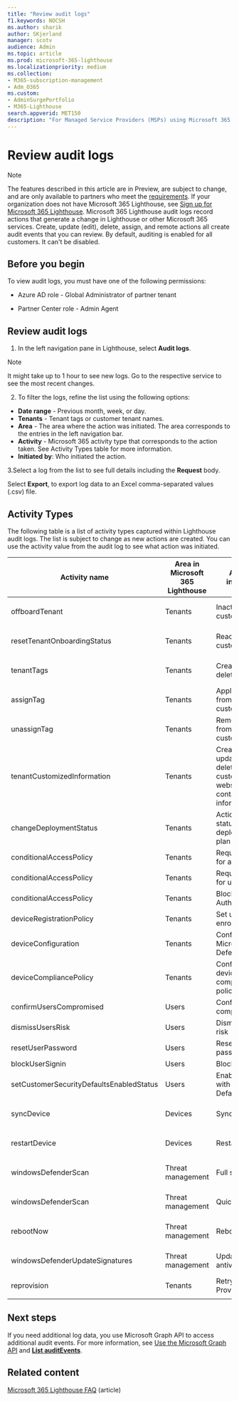 ```yaml
---
title: "Review audit logs"
f1.keywords: NOCSH
ms.author: sharik
author: SKjerland
manager: scotv
audience: Admin
ms.topic: article
ms.prod: microsoft-365-lighthouse
ms.localizationpriority: medium
ms.collection:
- M365-subscription-management
- Adm_O365
ms.custom:
- AdminSurgePortfolio
- M365-Lighthouse                         
search.appverid: MET150
description: "For Managed Service Providers (MSPs) using Microsoft 365 Lighthouse, learn how to review audit logs."
---
```


# Review audit logs

> [!NOTE]
> The features described in this article are in Preview, are subject to change, and are only available to partners who meet the [requirements](m365-lighthouse-requirements.md). If your organization does not have Microsoft 365 Lighthouse, see [Sign up for Microsoft 365 Lighthouse](m365-lighthouse-sign-up.md).
Microsoft 365 Lighthouse audit logs record actions that generate a change in Lighthouse or other Microsoft 365 services. Create, update (edit), delete, assign, and remote actions all create audit events that you can review. By default, auditing is enabled for all customers. It can't be disabled.

## Before you begin

To view audit logs, you must have one of the following permissions:

- Azure AD role - Global Administrator of partner tenant

- Partner Center role - Admin Agent

## Review audit logs

1. In the left navigation pane in Lighthouse, select **Audit logs**.

> [!NOTE]
> It might take up to 1 hour to see new logs. Go to the respective service to see the most recent changes.

2. To filter the logs, refine the list using the following options:

- **Date range** - Previous month, week, or day.
- **Tenants** - Tenant tags or customer tenant names.
- **Area** - The area where the action was initiated. The area corresponds to the entries in the left navigation bar.
- **Activity** - Microsoft 365 activity type that corresponds to the action taken. See Activity Types table for more information.
- **Initiated by**: Who initiated the action.

3.Select a log from the list to see full details including the **Request** body.

Select **Export**, to export log data to an Excel comma-separated values (.csv) file.

## Activity Types

The following table is a list of activity types captured within Lighthouse audit logs. The list is subject to change as new actions are created. You can use the activity value from the audit log to see what action was initiated.

| Activity name                            | Area in Microsoft 365 Lighthouse | Action initiated                                                 |     | Service impacted           |
|------------------------------------------|----------------------------------|------------------------------------------------------------------|-----|----------------------------|
| offboardTenant                           | Tenants                          | Inactivate a customer                                            |     | Microsoft 365 Lighthouse   |
| resetTenantOnboardingStatus              | Tenants                          | Reactive a customer                                              |     | Microsoft 365 Lighthouse   |
| tenantTags                               | Tenants                          | Create or delete a tag                                           |     | Microsoft 365 Lighthouse   |
| assignTag                                | Tenants                          | Apply a tag from a customer                                      |     | Microsoft 365 Lighthouse   |
| unassignTag                              | Tenants                          | Remove a tag from a customer                                     |     | Microsoft 365 Lighthouse   |
| tenantCustomizedInformation              | Tenants                          | Create, update or delete customer website or contact information |     | Microsoft 365 Lighthouse   |
| changeDeploymentStatus                   | Tenants                          | Action plan status for a deployment plan                         |     | Microsoft 365 Lighthouse   |
| conditionalAccessPolicy                  | Tenants                          | Require MFA for admins                                           |     | Azure AD                   |
| conditionalAccessPolicy                  | Tenants                          | Require MFA for users                                            |     | Azure AD                   |
| conditionalAccessPolicy                  | Tenants                          | Block Legacy Authentication                                      |     | Azure AD                   |
| deviceRegistrationPolicy                 | Tenants                          | Set up device enrollment                                         |     | Azure AD                   |
| deviceConfiguration                      | Tenants                          | Configure Microsoft Defender                                     |     | Microsoft Endpoint Manager |
| deviceCompliancePolicy                   | Tenants                          | Configure a device compliance policy                             |     | Microsoft Endpoint Manager |
| confirmUsersCompromised                  | Users                            | Confirm user compromised                                         |     | Azure AD                   |
| dismissUsersRisk                         | Users                            | Dismiss user risk                                                |     | Azure AD                   |
| resetUserPassword                        | Users                            | Reset password                                                   |     | Azure AD                   |
| blockUserSignin                          | Users                            | Block signin                                                     |     | Azure AD                   |
| setCustomerSecurityDefaultsEnabledStatus | Users                            | Enable MFA with Security Defaults                                |     | Azure AD                   |
| syncDevice                               | Devices                          | Sync                                                             |     | Microsoft Endpoint Manager |
| restartDevice                            | Devices                          | Restart                                                          |     | Microsoft Endpoint Manager |
| windowsDefenderScan                      | Threat management                | Full scan                                                        |     | Microsoft Endpoint Manager |
| windowsDefenderScan                      | Threat management                | Quick scan                                                       |     | Microsoft Endpoint Manager |
| rebootNow                                | Threat management                | Reboot                                                           |     | Microsoft Endpoint Manager |
| windowsDefenderUpdateSignatures          | Threat management                | Update antivirus                                                 |     | Microsoft Endpoint Manager |
| reprovision                              | Tenants                          | Retry Provisioning                                               |     | Windows 365                |
|                                          |                                  |                                                                  |     |                            |

## Next steps

If you need additional log data, you use Microsoft Graph API to access additional audit events. For more information, see [Use the Microsoft Graph API](https://docs.microsoft.com/en-us/graph/use-the-api) and [**List auditEvents**](https://docs.microsoft.com/en-us/graph/api/resources/intune-auditing-auditevent?view=graph-rest-1.0).

## Related content

[Microsoft 365 Lighthouse FAQ](https://docs.microsoft.com/microsoft-365/lighthouse/m365-lighthouse-faq) (article)
